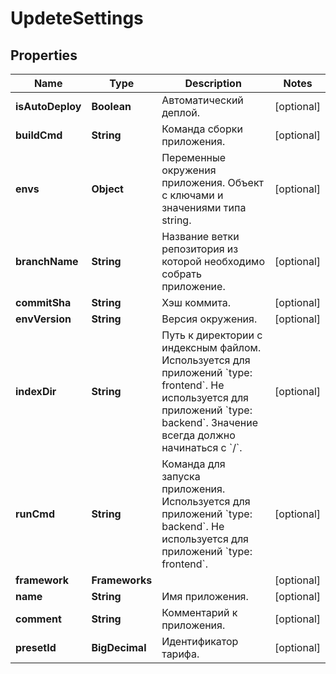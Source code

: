 

# UpdeteSettings


## Properties

| Name | Type | Description | Notes |
|------------ | ------------- | ------------- | -------------|
|**isAutoDeploy** | **Boolean** | Автоматический деплой. |  [optional] |
|**buildCmd** | **String** | Команда сборки приложения. |  [optional] |
|**envs** | **Object** | Переменные окружения приложения. Объект с ключами и значениями типа string. |  [optional] |
|**branchName** | **String** | Название ветки репозитория из которой необходимо собрать приложение. |  [optional] |
|**commitSha** | **String** | Хэш коммита. |  [optional] |
|**envVersion** | **String** | Версия окружения. |  [optional] |
|**indexDir** | **String** | Путь к директории с индексным файлом. Используется для приложений &#x60;type: frontend&#x60;. Не используется для приложений &#x60;type: backend&#x60;. Значение всегда должно начинаться с &#x60;/&#x60;. |  [optional] |
|**runCmd** | **String** | Команда для запуска приложения. Используется для приложений &#x60;type: backend&#x60;. Не используется для приложений &#x60;type: frontend&#x60;. |  [optional] |
|**framework** | **Frameworks** |  |  [optional] |
|**name** | **String** | Имя приложения. |  [optional] |
|**comment** | **String** | Комментарий к приложения. |  [optional] |
|**presetId** | **BigDecimal** | Идентификатор тарифа. |  [optional] |



